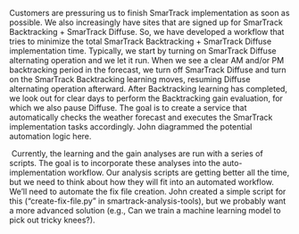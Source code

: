Customers are pressuring us to finish SmarTrack implementation as soon as possible. We also increasingly have sites that are signed up for SmarTrack Backtracking + SmarTrack Diffuse. So, we have developed a workflow that tries to minimize the total SmarTrack Backtracking + SmarTrack Diffuse implementation time. Typically, we start by turning on SmarTrack Diffuse alternating operation and we let it run. When we see a clear AM and/or PM backtracking period in the forecast, we turn off SmarTrack Diffuse and turn on the SmarTrack Backtracking learning moves, resuming Diffuse alternating operation afterward. After Backtracking learning has completed, we look out for clear days to perform the Backtracking gain evaluation, for which we also pause Diffuse. The goal is to create a service that automatically checks the weather forecast and executes the SmarTrack implementation tasks accordingly. John diagrammed the potential automation logic here.​

​
Currently, the learning and the gain analyses are run with a series of scripts. The goal is to incorporate these analyses into the auto-implementation workflow. Our analysis scripts are getting better all the time, but we need to think about how they will fit into an automated workflow. We’ll need to automate the fix file creation. John created a simple script for this (“create-fix-file.py” in smartrack-analysis-tools), but we probably want a more advanced solution (e.g., Can we train a machine learning model to pick out tricky knees?).